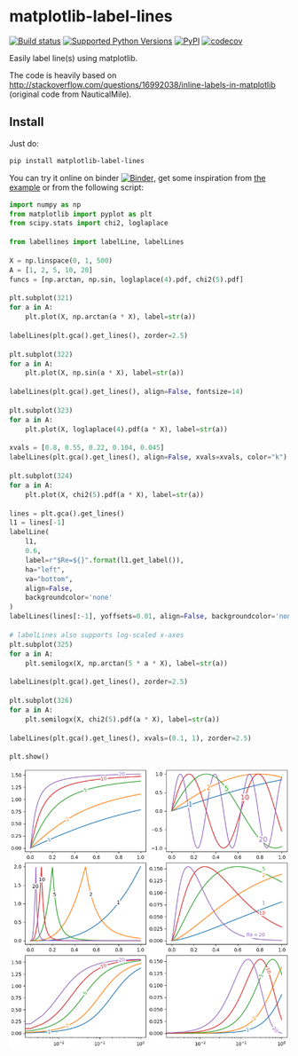 # matplotlib-label-lines
[![Build status](https://github.com/cphyc/matplotlib-label-lines/actions/workflows/pytest.yml/badge.svg)](https://github.com/cphyc/matplotlib-label-lines/actions/workflows/pytest.yml)
[![Supported Python Versions](https://img.shields.io/pypi/pyversions/matplotlib-label-lines/0.4.3)](https://pypi.org/project/matplotlib-label-lines/)
[![PyPI](https://img.shields.io/pypi/v/matplotlib-label-lines)](https://pypi.org/project/matplotlib-label-lines)
[![codecov](https://codecov.io/gh/cphyc/matplotlib-label-lines/branch/master/graph/badge.svg)](https://codecov.io/gh/cphyc/matplotlib-label-lines)

Easily label line(s) using matplotlib.

The code is heavily based on http://stackoverflow.com/questions/16992038/inline-labels-in-matplotlib (original code from NauticalMile).

## Install

Just do:
```bash
pip install matplotlib-label-lines
```
You can try it online on binder [![Binder](https://mybinder.org/badge_logo.svg)](https://mybinder.org/v2/gh/cphyc/matplotlib-label-lines/master), get some inspiration from [the example](https://github.com/cphyc/matplotlib-label-lines/blob/master/example/matplotlib_label_lines.ipynb) or from the following script:
```python
import numpy as np
from matplotlib import pyplot as plt
from scipy.stats import chi2, loglaplace

from labellines import labelLine, labelLines

X = np.linspace(0, 1, 500)
A = [1, 2, 5, 10, 20]
funcs = [np.arctan, np.sin, loglaplace(4).pdf, chi2(5).pdf]

plt.subplot(321)
for a in A:
    plt.plot(X, np.arctan(a * X), label=str(a))

labelLines(plt.gca().get_lines(), zorder=2.5)

plt.subplot(322)
for a in A:
    plt.plot(X, np.sin(a * X), label=str(a))

labelLines(plt.gca().get_lines(), align=False, fontsize=14)

plt.subplot(323)
for a in A:
    plt.plot(X, loglaplace(4).pdf(a * X), label=str(a))

xvals = [0.8, 0.55, 0.22, 0.104, 0.045]
labelLines(plt.gca().get_lines(), align=False, xvals=xvals, color="k")

plt.subplot(324)
for a in A:
    plt.plot(X, chi2(5).pdf(a * X), label=str(a))

lines = plt.gca().get_lines()
l1 = lines[-1]
labelLine(
    l1,
    0.6,
    label=r"$Re=${}".format(l1.get_label()),
    ha="left",
    va="bottom",
    align=False,
    backgroundcolor='none'
)
labelLines(lines[:-1], yoffsets=0.01, align=False, backgroundcolor='none')

# labelLines also supports log-scaled x-axes
plt.subplot(325)
for a in A:
    plt.semilogx(X, np.arctan(5 * a * X), label=str(a))

labelLines(plt.gca().get_lines(), zorder=2.5)

plt.subplot(326)
for a in A:
    plt.semilogx(X, chi2(5).pdf(a * X), label=str(a))

labelLines(plt.gca().get_lines(), xvals=(0.1, 1), zorder=2.5)

plt.show()

```
![Example](https://raw.githubusercontent.com/cphyc/matplotlib-label-lines/master/example.png)
